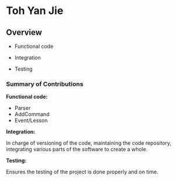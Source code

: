 # Toh Yan Jie

## Overview
- Functional code

- Integration

- Testing

### Summary of Contributions

**Functional code:**
- Parser
- AddCommand
- Event/Lesson

**Integration:** 

In charge of versioning of the code, maintaining the code repository, integrating various parts of the software to create a whole.

**Testing:**

Ensures the testing of the project is done properly and on time.